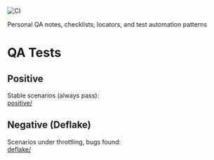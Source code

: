 ![CI](https://github.com/chaikovskiy-qa/my-qa-docs/actions/workflows/tests.yml/badge.svg)

Personal QA notes, checklists, locators, and test automation patterns
# QA Tests

## Positive
Stable scenarios (always pass):  
[positive/](positive)

## Negative (Deflake)
Scenarios under throttling, bugs found:  
[deflake/](deflake)
